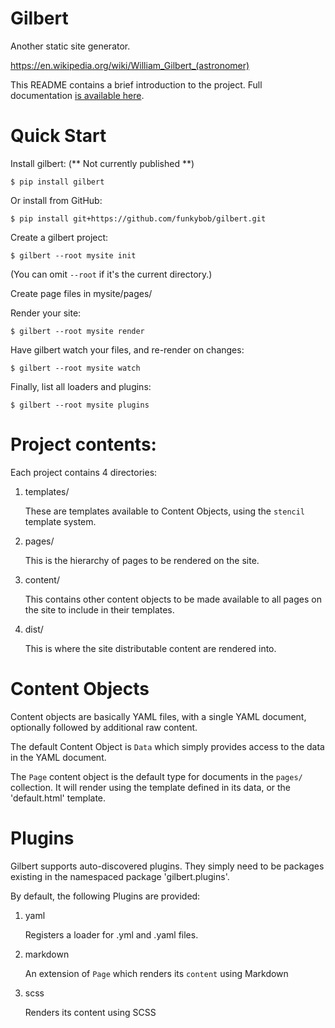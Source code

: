 # Gilbert

Another static site generator.

https://en.wikipedia.org/wiki/William_Gilbert_(astronomer)

This README contains a brief introduction to the project. Full documentation [is available here](https://gilbert.readthedocs.io/en/latest/).

# Quick Start

Install gilbert: (** Not currently published **)

    $ pip install gilbert

Or install from GitHub:

    $ pip install git+https://github.com/funkybob/gilbert.git

Create a gilbert project:

    $ gilbert --root mysite init

(You can omit `--root` if it's the current directory.)

Create page files in mysite/pages/

Render your site:

    $ gilbert --root mysite render

Have gilbert watch your files, and re-render on changes:

    $ gilbert --root mysite watch

Finally, list all loaders and plugins:

    $ gilbert --root mysite plugins

# Project contents:

Each project contains 4 directories:

1. templates/

   These are templates available to Content Objects, using the `stencil` template system.

2. pages/

   This is the hierarchy of pages to be rendered on the site.

3. content/

   This contains other content objects to be made available to all pages on the site to include in their templates.

4. dist/

   This is where the site distributable content are rendered into.


# Content Objects

Content objects are basically YAML files, with a single YAML document, optionally followed by additional raw content.

The default Content Object is `Data` which simply provides access to the data in the YAML document.

The `Page` content object is the default type for documents in the `pages/` collection. It will render using the template defined in its data, or the 'default.html' template.


# Plugins

Gilbert supports auto-discovered plugins. They simply need to be packages existing in the namespaced package 'gilbert.plugins'.

By default, the following Plugins are provided:

1. yaml

   Registers a loader for .yml and .yaml files.

2. markdown

   An extension of `Page` which renders its `content` using Markdown

3. scss

   Renders its content using SCSS
